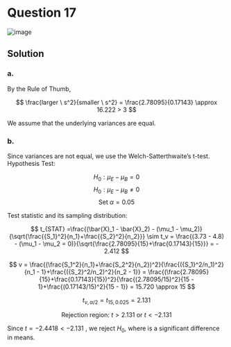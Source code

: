 # Question 17

![image](https://github.com/user-attachments/assets/d15e5af2-932a-47e3-be1f-6aec1bce8085)

## Solution

### a. 

By the Rule of Thumb, 

$$
\frac{larger \  s^2}{smaller \ s^2} = \frac{2.78095}{0.17143} \approx 16.222 > 3
$$

We assume that the underlying variances are equal.

### b.

Since variances are not equal, we use the Welch-Satterthwaite’s t-test.
Hypothesis Test:

$$
H_0 : \mu_E - \mu_B = 0
$$
$$
H_0 : \mu_E - \mu_B \neq 0
$$
$$
\text{Set } \alpha = 0.05
$$

Test statistic and its sampling distribution:

$$
t_{STAT} =\frac{(\bar{X}_1 - \bar{X}_2) - (\mu_1 - \mu_2)}{\sqrt{\frac{{S_1}^2}{n_1}+\frac{{S_2}^2}{n_2}}} \sim t_v = \frac{(3.73 - 4.8) - (\mu_1 - \mu_2 = 0)}{\sqrt{\frac{2.78095}{15}+\frac{0.17143}{15}}} = - 2.412
$$

$$
v  = \frac{(\frac{S_1^2}{n_1}+\frac{S_2^2}{n_2})^2}{\frac{({S_1}^2/n_1)^2}{n_1 - 1}+\frac{({S_2}^2/n_2)^2}{n_2 - 1}} = \frac{(\frac{2.78095}{15}+\frac{0.17143}{15})^2}{\frac{(2.78095/15)^2}{15 - 1}+\frac{(0.17143/15)^2}{15 - 1}} = 15.720 \approx 15
$$

$$
t_{v, \alpha / 2} = t_{15, 0.025} = 2.131
$$

$$
\text{Rejection region: } t > 2.131 \text{ or } t < -2.131
$$

Since $t = -2.4418 < -2.131$ , we reject $H_0$, where is a significant difference in means.
